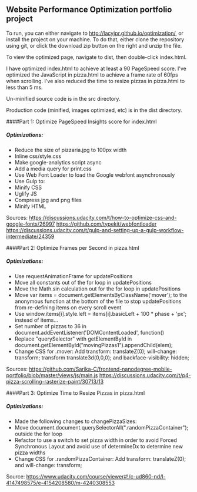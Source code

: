 ## Website Performance Optimization portfolio project

To run, you can either navigate to http://lacyjpr.github.io/optimization/, or install the project on your machine.
To do that, either clone the repository using git, or click the download zip button on the right and unzip the file.

To view the optimized page, navigate to dist, then double-click index.html.

I have optimized index.html to achieve at least a 90 PageSpeed score. I've optimized the JavaScript in pizza.html to achieve a frame rate of 60fps when scrolling. I've also reduced the time to resize pizzas in pizza.html to less than 5 ms.

Un-minified source code is in the src directory.

Production code (minified, images optimized, etc) is in the dist directory.



####Part 1: Optimize PageSpeed Insights score for index.html

##### Optimizations:
* Reduce the size of pizzaria.jpg to 100px width
* Inline css/style.css
* Make google-analytics script async
* Add a media query for print.css
* Use Web Font Loader to load the Google webfont asynchronously
* Use Gulp to:
* Minify CSS
* Uglify JS
* Compress jpg and png files
* Minify HTML

Sources:
https://discussions.udacity.com/t/how-to-optimize-css-and-google-fonts/26997
https://github.com/typekit/webfontloader
https://discussions.udacity.com/t/gulp-and-setting-up-a-gulp-workflow-intermediate/24359


####Part 2: Optimize Frames per Second in pizza.html

##### Optimizations:
* Use requestAnimationFrame for updatePositions
* Move all constants out of the for loop in updatePositions
* Move the Math.sin calculation out for the for loop in updatePositions
* Move var items = document.getElementsByClassName('mover'); to the anonymous function at the bottom of the file to stop updatePositions from re-defining items on every scroll event
* Use window.items[i].style.left = items[i].basicLeft + 100 * phase + 'px'; instead of items...
* Set number of pizzas to 36 in document.addEventListener('DOMContentLoaded', function()
* Replace "querySelector" with getElementById in document.getElementById("movingPizzas1").appendChild(elem);
* Change CSS for .mover: Add transform: translateZ(0); will-change: transform; transform translate3d(0,0,0); and backface-visibility: hidden;


Sources:
https://github.com/Sarika-C/frontend-nanodegree-mobile-portfolio/blob/master/views/js/main.js
https://discussions.udacity.com/t/p4-pizza-scrolling-rasterize-paint/30713/13

####Part 3: Optimize Time to Resize Pizzas in pizza.html

##### Optimizations:
* Made the following changes to changePizzaSizes:
* Move document.document.querySelectorAll(".randomPizzaContainer"); outside the for loop
* Refactor to use a switch to set pizza width in order to avoid Forced Synchronous Layout and avoid use of determineDx to determine new pizza widths
* Change CSS for .randomPizzaContainer: Add transform: translateZ(0); and will-change: transform;

Source:
https://www.udacity.com/course/viewer#!/c-ud860-nd/l-4147498575/e-4154208580/m-4240308553



